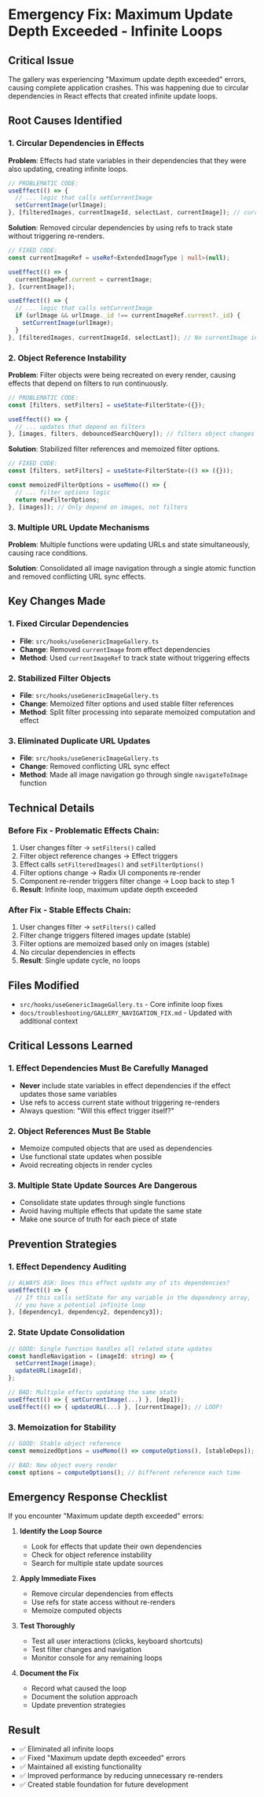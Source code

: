 # Emergency Fix: Maximum Update Depth Exceeded - Infinite Loops

## Critical Issue

The gallery was experiencing "Maximum update depth exceeded" errors, causing complete application crashes. This was happening due to circular dependencies in React effects that created infinite update loops.

## Root Causes Identified

### 1. Circular Dependencies in Effects

**Problem**: Effects had state variables in their dependencies that they were also updating, creating infinite loops.

```typescript
// PROBLEMATIC CODE:
useEffect(() => {
  // ... logic that calls setCurrentImage
  setCurrentImage(urlImage);
}, [filteredImages, currentImageId, selectLast, currentImage]); // currentImage in deps!
```

**Solution**: Removed circular dependencies by using refs to track state without triggering re-renders.

```typescript
// FIXED CODE:
const currentImageRef = useRef<ExtendedImageType | null>(null);

useEffect(() => {
  currentImageRef.current = currentImage;
}, [currentImage]);

useEffect(() => {
  // ... logic that calls setCurrentImage
  if (urlImage && urlImage._id !== currentImageRef.current?._id) {
    setCurrentImage(urlImage);
  }
}, [filteredImages, currentImageId, selectLast]); // No currentImage in deps
```

### 2. Object Reference Instability

**Problem**: Filter objects were being recreated on every render, causing effects that depend on filters to run continuously.

```typescript
// PROBLEMATIC CODE:
const [filters, setFilters] = useState<FilterState>({});

useEffect(() => {
  // ... updates that depend on filters
}, [images, filters, debouncedSearchQuery]); // filters object changes every time
```

**Solution**: Stabilized filter references and memoized filter options.

```typescript
// FIXED CODE:
const [filters, setFilters] = useState<FilterState>(() => ({}));

const memoizedFilterOptions = useMemo(() => {
  // ... filter options logic
  return newFilterOptions;
}, [images]); // Only depend on images, not filters
```

### 3. Multiple URL Update Mechanisms

**Problem**: Multiple functions were updating URLs and state simultaneously, causing race conditions.

**Solution**: Consolidated all image navigation through a single atomic function and removed conflicting URL sync effects.

## Key Changes Made

### 1. Fixed Circular Dependencies

- **File**: `src/hooks/useGenericImageGallery.ts`
- **Change**: Removed `currentImage` from effect dependencies
- **Method**: Used `currentImageRef` to track state without triggering effects

### 2. Stabilized Filter Objects

- **File**: `src/hooks/useGenericImageGallery.ts`
- **Change**: Memoized filter options and used stable filter references
- **Method**: Split filter processing into separate memoized computation and effect

### 3. Eliminated Duplicate URL Updates

- **File**: `src/hooks/useGenericImageGallery.ts`
- **Change**: Removed conflicting URL sync effect
- **Method**: Made all image navigation go through single `navigateToImage` function

## Technical Details

### Before Fix - Problematic Effects Chain:

1. User changes filter → `setFilters()` called
2. Filter object reference changes → Effect triggers
3. Effect calls `setFilteredImages()` and `setFilterOptions()`
4. Filter options change → Radix UI components re-render
5. Component re-render triggers filter change → Loop back to step 1
6. **Result**: Infinite loop, maximum update depth exceeded

### After Fix - Stable Effects Chain:

1. User changes filter → `setFilters()` called
2. Filter change triggers filtered images update (stable)
3. Filter options are memoized based only on images (stable)
4. No circular dependencies in effects
5. **Result**: Single update cycle, no loops

## Files Modified

- `src/hooks/useGenericImageGallery.ts` - Core infinite loop fixes
- `docs/troubleshooting/GALLERY_NAVIGATION_FIX.md` - Updated with additional context

## Critical Lessons Learned

### 1. Effect Dependencies Must Be Carefully Managed

- **Never** include state variables in effect dependencies if the effect updates those same variables
- Use refs to access current state without triggering re-renders
- Always question: "Will this effect trigger itself?"

### 2. Object References Must Be Stable

- Memoize computed objects that are used as dependencies
- Use functional state updates when possible
- Avoid recreating objects in render cycles

### 3. Multiple State Update Sources Are Dangerous

- Consolidate state updates through single functions
- Avoid having multiple effects that update the same state
- Make one source of truth for each piece of state

## Prevention Strategies

### 1. Effect Dependency Auditing

```typescript
// ALWAYS ASK: Does this effect update any of its dependencies?
useEffect(() => {
  // If this calls setState for any variable in the dependency array,
  // you have a potential infinite loop
}, [dependency1, dependency2, dependency3]);
```

### 2. State Update Consolidation

```typescript
// GOOD: Single function handles all related state updates
const handleNavigation = (imageId: string) => {
  setCurrentImage(image);
  updateURL(imageId);
};

// BAD: Multiple effects updating the same state
useEffect(() => { setCurrentImage(...) }, [dep1]);
useEffect(() => { updateURL(...) }, [currentImage]); // LOOP!
```

### 3. Memoization for Stability

```typescript
// GOOD: Stable object reference
const memoizedOptions = useMemo(() => computeOptions(), [stableDeps]);

// BAD: New object every render
const options = computeOptions(); // Different reference each time
```

## Emergency Response Checklist

If you encounter "Maximum update depth exceeded" errors:

1. **Identify the Loop Source**

   - Look for effects that update their own dependencies
   - Check for object reference instability
   - Search for multiple state update sources

2. **Apply Immediate Fixes**

   - Remove circular dependencies from effects
   - Use refs for state access without re-renders
   - Memoize computed objects

3. **Test Thoroughly**

   - Test all user interactions (clicks, keyboard shortcuts)
   - Test filter changes and navigation
   - Monitor console for any remaining loops

4. **Document the Fix**
   - Record what caused the loop
   - Document the solution approach
   - Update prevention strategies

## Result

- ✅ Eliminated all infinite loops
- ✅ Fixed "Maximum update depth exceeded" errors
- ✅ Maintained all existing functionality
- ✅ Improved performance by reducing unnecessary re-renders
- ✅ Created stable foundation for future development
